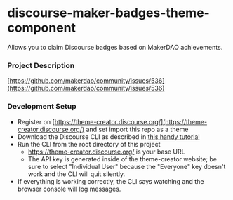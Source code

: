 # discourse-maker-badges-theme-component
Allows you to claim Discourse badges based on MakerDAO achievements.
### Project Description
[https://github.com/makerdao/community/issues/536](https://github.com/makerdao/community/issues/536)

### Development Setup
- Register on [https://theme-creator.discourse.org/](https://theme-creator.discourse.org/) and set import this repo as a theme
- Download the Discourse CLI as described in [this handy tutorial](https://meta.discourse.org/t/beginners-guide-to-using-theme-creator-and-theme-cli-to-start-building-a-discourse-theme/108444)
- Run the CLI from the root directory of this project
    - https://theme-creator.discourse.org/ is your base URL
    - The API key is generated inside of the theme-creator website; be sure to select "Individual User" because the "Everyone" key doesn't work and the CLI will quit silently.
- If everything is working correctly, the CLI says watching and the browser console will log messages.
